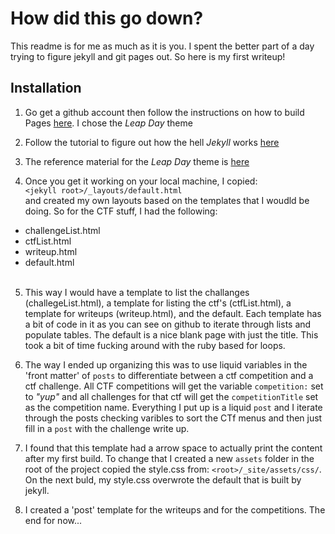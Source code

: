 # How did this go down?

This readme is for me as much as it is you.  I spent the better part of a day trying to figure jekyll and git pages out. So here is my first writeup!


## Installation

1. Go get a github account then follow the instructions on how to build Pages [here](https://pages.github.com).  I chose the <i> Leap Day </i> theme

2. Follow the tutorial to figure out how the hell <i> Jekyll </i> works [here](https://jekyllrb.com/docs/step-by-step/01-setup/)

3. The reference material for the <i> Leap Day </i> theme is [here](https://jekyllrb.com/docs/step-by-step/01-setup/)

4. Once you get it working on your local machine, I copied: <br>`<jekyll root>/_layouts/default.html` <br> and created my own layouts based on the templates that I woudld be doing.  So for the CTF stuff, I had the following:
* challengeList.html  
* ctfList.html  
* writeup.html
* default.html  <br><br>

5. This way I would have a template to list the challanges (challegeList.html), a template for listing the ctf's (ctfList.html), a template for writeups (writeup.html), and the default. 
Each template has a bit of code in it as you can see on github to iterate through lists and populate tables.  The default is a nice blank page with just the title.  This took a bit of time fucking around with the ruby based for loops.  

6. The way I ended up organizing this was to use liquid variables in the 'front matter' of `posts` to differentiate between a ctf competition and a ctf challenge.  All CTF competitions will get the variable `competition:` set to <i>"yup"</i>  and all challenges for that ctf will get the `competitionTitle` set as the competition name.  Everything I put up is a liquid `post` and I iterate through the posts checking varibles to sort the CTf menus and then just fill in a `post` with the challenge write up. 

7. I found that this template had a arrow space to actually print the content after my first build. To change that I created a new `assets` folder in the root of the project copied the style.css from: 
`<root>/_site/assets/css/`.  On the next buld, my style.css overwrote the default that is built by jekyll.  

8. I created a 'post' template for the writeups and for the competitions. The end for now...




